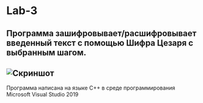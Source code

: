 # Lab-3

Программа зашифровывает/расшифровывает введенный текст с помощью Шифра Цезаря с выбранным шагом.
--------
![Скриншот](https://user-images.githubusercontent.com/73394587/136711547-2a330c3a-e499-49d1-8460-f3bf79262dd6.png)
-------
Программа написана на языке C++ в среде программирования Microsoft Visual Studio 2019
